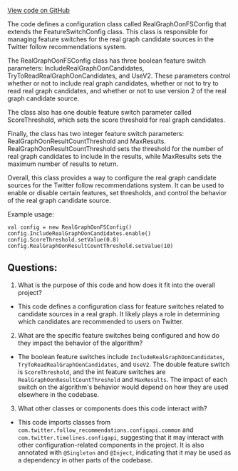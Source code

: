 [View code on GitHub](https://github.com/misbahsy/the-algorithm/follow-recommendations-service/common/src/main/scala/com/twitter/follow_recommendations/common/candidate_sources/real_graph/RealGraphOonFSConfig.scala)

The code defines a configuration class called RealGraphOonFSConfig that extends the FeatureSwitchConfig class. This class is responsible for managing feature switches for the real graph candidate sources in the Twitter follow recommendations system. 

The RealGraphOonFSConfig class has three boolean feature switch parameters: IncludeRealGraphOonCandidates, TryToReadRealGraphOonCandidates, and UseV2. These parameters control whether or not to include real graph candidates, whether or not to try to read real graph candidates, and whether or not to use version 2 of the real graph candidate source. 

The class also has one double feature switch parameter called ScoreThreshold, which sets the score threshold for real graph candidates. 

Finally, the class has two integer feature switch parameters: RealGraphOonResultCountThreshold and MaxResults. RealGraphOonResultCountThreshold sets the threshold for the number of real graph candidates to include in the results, while MaxResults sets the maximum number of results to return. 

Overall, this class provides a way to configure the real graph candidate sources for the Twitter follow recommendations system. It can be used to enable or disable certain features, set thresholds, and control the behavior of the real graph candidate source. 

Example usage:

```
val config = new RealGraphOonFSConfig()
config.IncludeRealGraphOonCandidates.enable()
config.ScoreThreshold.setValue(0.8)
config.RealGraphOonResultCountThreshold.setValue(10)
```
## Questions: 
 1. What is the purpose of this code and how does it fit into the overall project?
- This code defines a configuration class for feature switches related to candidate sources in a real graph. It likely plays a role in determining which candidates are recommended to users on Twitter.
2. What are the specific feature switches being configured and how do they impact the behavior of the algorithm?
- The boolean feature switches include `IncludeRealGraphOonCandidates`, `TryToReadRealGraphOonCandidates`, and `UseV2`. The double feature switch is `ScoreThreshold`, and the int feature switches are `RealGraphOonResultCountThreshold` and `MaxResults`. The impact of each switch on the algorithm's behavior would depend on how they are used elsewhere in the codebase.
3. What other classes or components does this code interact with?
- This code imports classes from `com.twitter.follow_recommendations.configapi.common` and `com.twitter.timelines.configapi`, suggesting that it may interact with other configuration-related components in the project. It is also annotated with `@Singleton` and `@Inject`, indicating that it may be used as a dependency in other parts of the codebase.